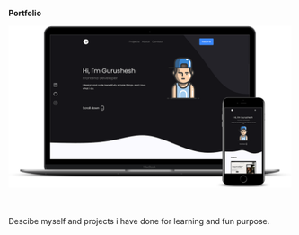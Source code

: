 **Portfolio**
<br/>
<div align="center">
  <img alt="Demo" src="public/mockup.png" />
</div>
<br/>
<br/>

Descibe myself and projects i have done for learning and fun purpose.